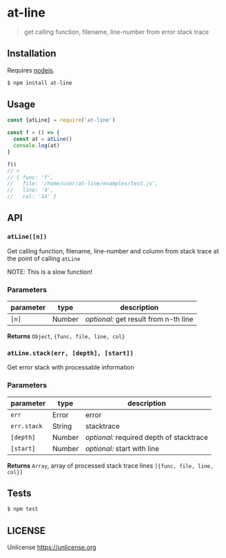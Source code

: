 # at-line

> get calling function, filename, line-number from error stack trace

## Installation

Requires [nodejs](http://nodejs.org/).

```sh
$ npm install at-line
```

## Usage

```js
const {atLine} = require('at-line')

const f = () => {
  const at = atLine()
  console.log(at)
}

f()
// >
// { func: 'f',
//   file: '/home/user/at-line/examples/test.js',
//   line: '4',
//   col: '14' }
```

## API

### `atLine([n])`

Get calling function, filename, line-number and column from stack trace at the
point of calling `atLine`

NOTE: This is a slow function!

### Parameters

| parameter | type   | description                             |
| --------- | ------ | --------------------------------------- |
| `[n]`     | Number | _optional:_ get result from n-th line   |

**Returns** `Object`, `{func, file, line, col}`

### `atLine.stack(err, [depth], [start])`

Get error stack with processable information

### Parameters

| parameter   | type   | description                                |
| ----------- | ------ | ------------------------------------------ |
| `err`       | Error  | error  |
| `err.stack` | String | stacktrace |
| `[depth]`   | Number | _optional:_ required depth of stacktrace |
| `[start]`   | Number | _optional:_ start with line |

**Returns** `Array`, array of processed stack trace lines `[{func, file, line, col}]`

## Tests

```sh
$ npm test
```

## LICENSE

Unlicense <https://unlicense.org>
